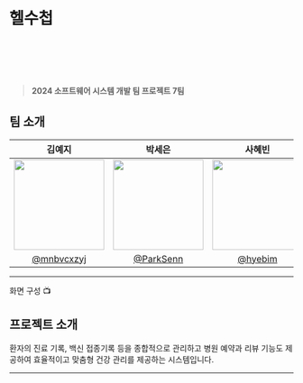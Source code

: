 # 헬수첩

<div align="center" style="width:50px; height:50px" >

</div>

<br/>
 
> **2024 소프트웨어 시스템 개발 팀 프로젝트 7팀** 


## 팀 소개

|      김예지       |          박세은         |       사혜빈           |            최다정           |                                                                                                  
| :------------------------------------------------------------------------------: | :---------------------------------------------------------------------------------------------------------------------------------------------------: | :---------------------------------------------------------------------------------------------------------------------------------------------------------------------------------------------------: | :---------------------------------------------------------------------------------------------------------------------------------------------------------------------------------------------------: | 
|   <img width="160px" src="https://avatars.githubusercontent.com/u/101444425?v=4"  />    |                      <img width="160px" src="https://avatars.githubusercontent.com/u/102174849?v=4" />    |                   <img width="160px" src="https://avatars.githubusercontent.com/u/114204598?v=4"/>   |                     <img width="160px" src="https://avatars.githubusercontent.com/u/80518843?v=4"/>
|   [@mnbvcxzyj](https://github.com/mnbvcxzyj)   |    [@ParkSenn](https://github.com/ParkSenn)  | [@hyebim](https://github.com/hyebim)  | [@da-jeong](https://github.com/da-jeong) | 

---
화면 구성 📺


## 프로젝트 소개
환자의 진료 기록, 백신 접종기록 등을 종합적으로 관리하고 병원 예약과 리뷰 기능도 제공하여 효율적이고 맞춤형 건강 관리를 제공하는 시스템입니다. 

---


